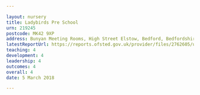 ```yaml
---

layout: nursery
title: Ladybirds Pre School
urn: 219245
postcode: MK42 9XP
address: Bunyan Meeting Rooms, High Street Elstow, Bedford, Bedfordshire, MK42 9XP
latestReportUrl: https://reports.ofsted.gov.uk/provider/files/2762605/urn/219245.pdf
teaching: 4
development: 4
leadership: 4
outcomes: 4
overall: 4
date: 5 March 2018

---
```

